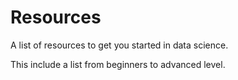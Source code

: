 # Resources
A list of resources to get you started in data science.

This include a list from beginners to advanced level.
